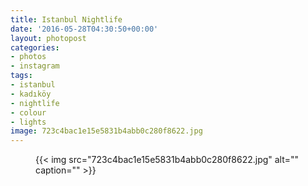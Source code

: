 ```yaml
---
title: Istanbul Nightlife
date: '2016-05-28T04:30:50+00:00'
layout: photopost
categories:
- photos
- instagram
tags:
- istanbul
- kadıköy
- nightlife
- colour
- lights
image: 723c4bac1e15e5831b4abb0c280f8622.jpg
---
```


<figure class="photo photo--square">
  {{< img src="723c4bac1e15e5831b4abb0c280f8622.jpg" alt="" caption="" >}}

</figure>




